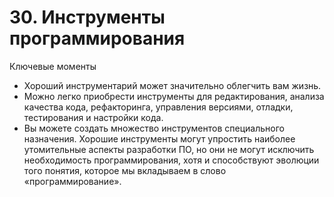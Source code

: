 

# 30. Инструменты программирования

Ключевые моменты

* Хороший инструментарий может значительно облегчить вам жизнь.
* Можно легко приобрести инструменты для редактирования, анализа качества кода, рефакторинга, управления версиями,
  отладки, тестирования и настройки кода.
* Вы можете создать множество инструментов специального назначения. Хорошие инструменты могут упростить наиболее
  утомительные аспекты разработки ПО, но они не могут исключить необходимость программирования, хотя и способствуют
  эволюции того понятия, которое мы вкладываем в слово «программирование».
